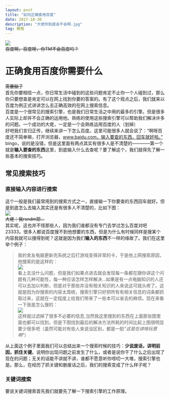 ```yaml
---
layout: post
title: "如何正确食用百度" 
date: 2017-10-30 
description: "大佬你到底会不会啊.jpg"
tag: 教程
---     
```


![](http://a3.qpic.cn/psb?/V117MGIn3dBRDw/FoIUP6uNCojCSGimLu52K7hZU8yhwtDtap0vNC0ryN0!/b/dOAAAAAAAAAA&bo=ywJPAssCTwIRCT4!&rf=viewer_4)       
~~百度啊，百度呀，你TM不会百度吗？~~       


# 正确食用百度你需要什么       
~~需要脑子~~        
首先你要相信一点，你日常生活中碰到的这些问题肯定不止你一个人碰到过，那么你只要想查是肯定可以在网上找到你要的答案的。有了这个观点之后，我们就来以百度为例正式讲讲怎么去正确高效的在网上搜索信息。        
百度是一个很常见的搜索引擎，也是我们日常生活之中用的最多的引擎。但是很多人实际上却并不会正确的运用他。熟练的使用这些搜索引擎可以帮助我们解决许多的问题。一个成功的大佬，一定是一个会熟练运用百度的人（划掉）      
好吧我们言归正传，继续来讲一下怎么百度。这里可能很多人就会说了：“啊呀百度还不简单嘛，打开浏览器，www.baidu.com，输入要查的东西，回车就好啦。”      
bingo，说的是没错，但是这里面有两点其实有很多人是不清楚的————第一个就是**输入要查的东西**这里，到底输入什么去查呢？要了解这个，我们就得先了解一些基本的搜索技巧。     

## 常见搜索技巧       

### 直接输入内容进行搜索      
这个一般是我们最常用到的搜索方式之一，直接输一下你要查的东西回车就好。但是到底怎么去输入其实还是有很多人不清楚的，比如下图：      
![](http://a3.qpic.cn/psb?/V117MGIn3dBRDw/i.Ab.8itn.aC4*NS1QTOxtk2l66OdDD2fZ9r0qWaX*U!/m/dG4AAAAAAAAAnull&bo=LwLDAC8CwwARCT4!&rf=photolist&t=5)     
~~大佬：我rsndm耶...~~       
其实呢，这也并不怪那些人，因为我们谁都没有专门去学过怎么百度对吧23333。很多人都说百度搜不到他想要的东西，但是为什么有时候同样是搜某个内容我就可以搜得到呢？这就是因为我们**输入的东西**不一样的缘故了。我们在这里举个例子：      
>我的舍友电脑更新完系统之后打游戏变得非常的卡，于是他上网搜索原因，他搜索的是这样的：     
![](http://a3.qpic.cn/psb?/V117MGIn3dBRDw/JQDN6nv3iUk401VdYST3fBIKFJsgtA2gfzLjnb*inZU!/b/dIUBAAAAAAAA&bo=OgWAAgAAAAADB58!&rf=viewer_4)      
>看上去没什么问题，但是我们如果点进去就会发现每一条都在跟你讲这个问题有几种可能性，每一种应该怎样怎样解决...如果是有一点电脑知识的人还可以去加以判断，但是对于那些并没有相关知识的人来说这可就头疼了。这就是因为你搜索的内容太笼统，搜索引擎只好把所有有相关信息的词条都抓取过来，这就在一定程度上给我们带来了一些本可以省去的麻烦。现在来看一下我是怎么搜的：       
![](http://a3.qpic.cn/psb?/V117MGIn3dBRDw/ueNi9oB55QGTKOqTcVlKcW951MDJbEGhdioU0diJr48!/b/dOAAAAAAAAAA&bo=3gSAAgAAAAADB3o!&rf=viewer_4)      
>这样就过滤掉了很多不必要的信息,当然我这里搜到的东西在上面那张图里面也都可以找到，但是下图找到最后的解决方法所耗的时间比起上图很明显要少很多吧（虽然可能对有些人来说没区别，都是一脸“*这是在讲啥玩意啊*”）       

从上面这个例子里面我们可以总结出来一个搜索时候的技巧：**少说废话，讲明前因，抓住关键**。说明你出现问题之前发生了什么，或者是说你干了什么之后出现了现在的问题；无关的话能不讲就不讲，谁都不愿意听你唠叨一大堆，搜索引擎也是。那么，在经历了抓关键和删废话之后，我们的搜索变成了什么样子呢？     

### 关键词搜索       
要说关键词搜索首先我们就要先了解一下搜索引擎的工作原理。

